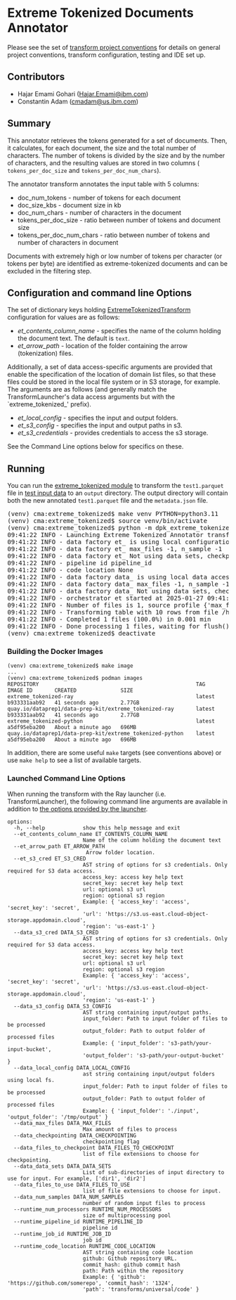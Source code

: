 # Extreme Tokenized Documents Annotator 
Please see the set of
[transform project conventions](../../README.md)
for details on general project conventions, transform configuration, testing and IDE set up.

## Contributors
- Hajar Emami Gohari (Hajar.Emami@ibm.com)
- Constantin Adam (cmadam@us.ibm.com)

## Summary
This annotator retrieves the tokens generated for a set of documents. Then, it calculates, for each document, the size and the total number of characters. The number of tokens is divided by the size and by the number of characters, and the resulting values are stored in two columns (
`tokens_per_doc_size` and `tokens_per_doc_num_chars`).

The annotator transform annotates the input table with 5 columns:
  - doc_num_tokens - number of tokens for each document
  - doc_size_kbs - document size in kb
  - doc_num_chars - number of characters in the document
  - tokens_per_doc_size - ratio between number of tokens and document size
  - tokens_per_doc_num_chars - ratio between number of tokens and number of characters in document

Documents with extremely high or low number of tokens per character (or tokens per byte) are identified as extreme-tokenized documents and can be excluded in the filtering step.

## Configuration and command line Options

The set of dictionary keys holding [ExtremeTokenizedTransform](dpk_extreme_tokenized/runtime.py) configuration for values are as follows:

* _et_contents_column_name_ - specifies the name of the column holding the document text. The default is `text`.
* _et_arrow_path_ - location of the folder containing the arrow (tokenization) files.

Additionally, a set of data access-specific arguments are provided that enable
the specification of the location of domain list files, so that these
files could be stored in the local file system or in S3 storage, for example.
The arguments are as follows (and generally match the TransformLauncher's 
data access arguments but with the `extreme_tokenized_' prefix).

* _et_local_config_ - specifies the input and output folders.
* _et_s3_config_ - specifies the input and output paths in s3.
* _et_s3_credentials_ - provides credentials to access the s3 storage. 

See the Command Line options below for specifics on these.

## Running
You can run the [extreme_tokenized module](dpk_extreme_tokenized/runtime.py) to
transform the `test1.parquet` file in [test input data](test-data/input) 
to an `output` directory.  The output directory will contain both the new
annotated `test1.parquet` file and the `metadata.json` file.
<pre>
(venv) cma:extreme_tokenized$ make venv PYTHON=python3.11
(venv) cma:extreme_tokenized$ source venv/bin/activate
(venv) cma:extreme_tokenized$ python -m dpk_extreme_tokenized.runtime --et_arrow_path test-data/input/arrow --data_local_config "{ 'input_folder': 'test-data/input', 'output_folder': 'output' }"
09:41:22 INFO - Launching Extreme Tokenized Annotator transform
09:41:22 INFO - data factory et_ is using local configuration without input/output path
09:41:22 INFO - data factory et_ max_files -1, n_sample -1
09:41:22 INFO - data factory et_ Not using data sets, checkpointing False, max files -1, random samples -1, files to use ['.parquet'], files to checkpoint ['.parquet']
09:41:22 INFO - pipeline id pipeline_id
09:41:22 INFO - code location None
09:41:22 INFO - data factory data_ is using local data access: input_folder - test-data/input output_folder - output
09:41:22 INFO - data factory data_ max_files -1, n_sample -1
09:41:22 INFO - data factory data_ Not using data sets, checkpointing False, max files -1, random samples -1, files to use ['.parquet'], files to checkpoint ['.parquet']
09:41:22 INFO - orchestrator et started at 2025-01-27 09:41:22
09:41:22 INFO - Number of files is 1, source profile {'max_file_size': 0.029085159301757812, 'min_file_size': 0.029085159301757812, 'total_file_size': 0.029085159301757812}
09:41:22 INFO - Transforming table with 10 rows from file /home/cma/de/data-prep-kit/transforms/language/extreme_tokenized/test-data/input/test1.parquet
09:41:22 INFO - Completed 1 files (100.0%) in 0.001 min
09:41:22 INFO - Done processing 1 files, waiting for flush() completion.
(venv) cma:extreme_tokenized$ deactivate
</pre>

### Building the Docker Images
```shell
(venv) cma:extreme_tokenized$ make image 
...
(venv) cma:extreme_tokenized$ podman images
REPOSITORY                                                  TAG       IMAGE ID       CREATED              SIZE
extreme_tokenized-ray                                       latest    b933331aab92   41 seconds ago       2.77GB
quay.io/dataprep1/data-prep-kit/extreme_tokenized-ray       latest    b933331aab92   41 seconds ago       2.77GB
extreme_tokenized-python                                    latest    a5df95eba200   About a minute ago   696MB
quay.io/dataprep1/data-prep-kit/extreme_tokenized-python    latest    a5df95eba200   About a minute ago   696MB
````
In addition, there are some useful `make` targets (see conventions above)
or use `make help` to see a list of available targets.

### Launched Command Line Options 
When running the transform with the Ray launcher (i.e. TransformLauncher),
the following command line arguments are available in addition to 
[the options provided by the launcher](../../../data-processing-lib/doc/launcher-options.md).
```
options:
  -h, --help            show this help message and exit
  --et_contents_column_name ET_CONTENTS_COLUMN_NAME
                        Name of the column holding the document text
  --et_arrow_path ET_ARROW_PATH
                         Arrow folder location.
  --et_s3_cred ET_S3_CRED
                        AST string of options for s3 credentials. Only required for S3 data access.
                        access_key: access key help text
                        secret_key: secret key help text
                        url: optional s3 url
                        region: optional s3 region
                        Example: { 'access_key': 'access', 'secret_key': 'secret', 
                        'url': 'https://s3.us-east.cloud-object-storage.appdomain.cloud', 
                        'region': 'us-east-1' }
  --data_s3_cred DATA_S3_CRED
                        AST string of options for s3 credentials. Only required for S3 data access.
                        access_key: access key help text
                        secret_key: secret key help text
                        url: optional s3 url
                        region: optional s3 region
                        Example: { 'access_key': 'access', 'secret_key': 'secret', 
                        'url': 'https://s3.us-east.cloud-object-storage.appdomain.cloud', 
                        'region': 'us-east-1' }
  --data_s3_config DATA_S3_CONFIG
                        AST string containing input/output paths.
                        input_folder: Path to input folder of files to be processed
                        output_folder: Path to output folder of processed files
                        Example: { 'input_folder': 's3-path/your-input-bucket', 
                        'output_folder': 's3-path/your-output-bucket' }
  --data_local_config DATA_LOCAL_CONFIG
                        ast string containing input/output folders using local fs.
                        input_folder: Path to input folder of files to be processed
                        output_folder: Path to output folder of processed files
                        Example: { 'input_folder': './input', 'output_folder': '/tmp/output' }
  --data_max_files DATA_MAX_FILES
                        Max amount of files to process
  --data_checkpointing DATA_CHECKPOINTING
                        checkpointing flag
  --data_files_to_checkpoint DATA_FILES_TO_CHECKPOINT
                        list of file extensions to choose for checkpointing.
  --data_data_sets DATA_DATA_SETS
                        List of sub-directories of input directory to use for input. For example, ['dir1', 'dir2']
  --data_files_to_use DATA_FILES_TO_USE
                        list of file extensions to choose for input.
  --data_num_samples DATA_NUM_SAMPLES
                        number of random input files to process
  --runtime_num_processors RUNTIME_NUM_PROCESSORS
                        size of multiprocessing pool
  --runtime_pipeline_id RUNTIME_PIPELINE_ID
                        pipeline id
  --runtime_job_id RUNTIME_JOB_ID
                        job id
  --runtime_code_location RUNTIME_CODE_LOCATION
                        AST string containing code location
                        github: Github repository URL.
                        commit_hash: github commit hash
                        path: Path within the repository
                        Example: { 'github': 'https://github.com/somerepo', 'commit_hash': '1324', 
                        'path': 'transforms/universal/code' }
```

